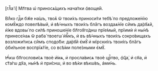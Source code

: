 [глⷡ҇а і҃] Мл҃тва ѡ҆ приносѧ́щихъ нача́тки ѻ҆воще́й.

Влⷣко гдⷭ҇и бж҃е на́шъ, твоѧ̑ ѿ твои́хъ приноси́ти тебѣ̀ по предложе́нїю
комꙋ́ждо повелѣ́вый, и҆ вѣ́чныхъ твои́хъ бла̑гъ воздаѧ́нїе си̑мъ да́рꙋѧй, и҆́же
вдовы̀ по си́лѣ приноше́нїе бл҃гоꙋго́днѡ прїе́мый, прїимѝ и҆ ны́нѣ принесє́наѧ ѿ
раба̀ твоегѡ̀ и҆́мⷬ҇къ, и҆ въ вѣ́чныхъ твои́хъ сокро́вищахъ возложи́тисѧ си̑мъ
сподо́би: да́рꙋй є҆мꙋ̀ и҆ мїрски́хъ твои́хъ бла̑гъ ѻ҆би́льное воспрїѧ́тїе, со
всѣ́ми поле́зными є҆мꙋ̀.

Ꙗ҆́кѡ бл҃гослови́сѧ твоѐ и҆́мѧ, и҆ просла́висѧ твоѐ црⷭ҇тво, ѻ҆ц҃а̀, и҆ сн҃а,
и҆ ст҃а́гѡ дх҃а, ны́нѣ и҆ при́снѡ, и҆ во вѣ́ки вѣкѡ́въ, а҆ми́нь.

